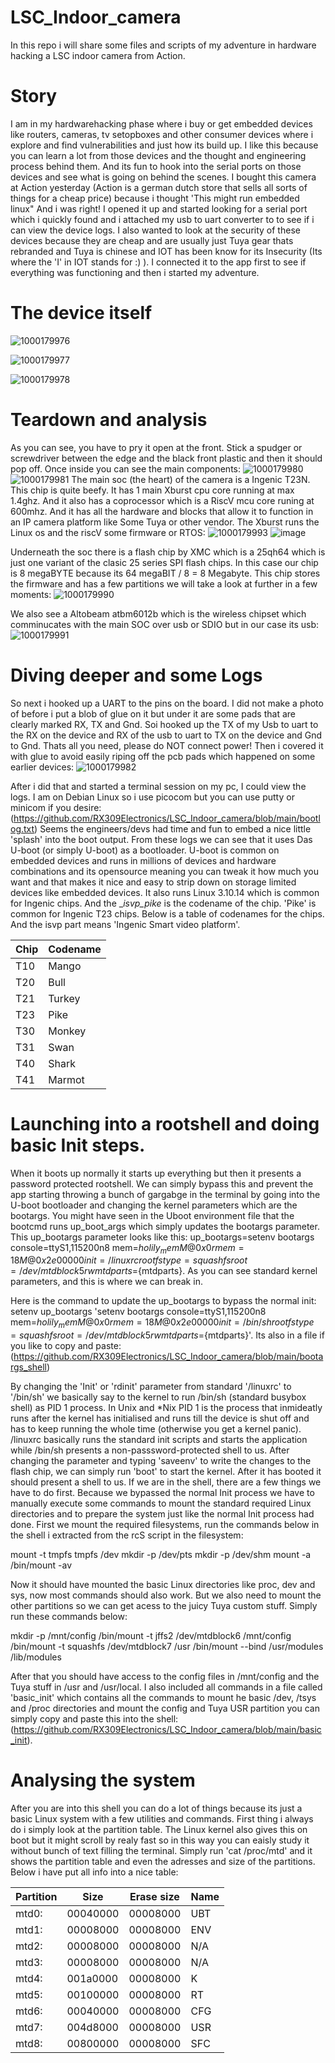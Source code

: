 # LSC_Indoor_camera
In this repo i will share some files and scripts of my adventure in hardware hacking a LSC indoor camera from Action. 

# Story
I am in my hardwarehacking phase where i buy or get embedded devices like routers, cameras, tv setopboxes and other consumer devices where i explore and find vulnerabilities and just how its build up. I like this because you can learn a lot from those devices and the thought and engineering process behind them. And its fun to hook into the serial ports on those devices and see what is going on behind the scenes. 
I bought this camera at Action yesterday (Action is a german dutch store that sells all sorts of things for a cheap price) because i thought 'This might run embedded linux" And i was right! I opened it up and started looking for a serial port which i quickly found and i attached my usb to uart converter to to see if i can view the device logs. I also wanted to look at the security of these devices because they are cheap and are usually just Tuya gear thats rebranded and Tuya is chinese and IOT has been know for its Insecurity (Its where the 'I' in IOT stands for :) ). I connected it to the app first to see if everything was functioning and then i started my adventure. 

# The device itself
![1000179976](https://github.com/user-attachments/assets/aaf8a048-2327-4080-abb7-1935c3606eec)

![1000179977](https://github.com/user-attachments/assets/20d43b8e-94a3-405b-ae03-0f865bdbbb2e)

![1000179978](https://github.com/user-attachments/assets/bbf84f3f-00db-4c68-a106-54fb96eff541)



# Teardown and analysis
As you can see, you have to pry it open at the front. Stick a spudger or screwdriver between the edge and the black front plastic and then it should pop off. 
Once inside you can see the main components: 
![1000179980](https://github.com/user-attachments/assets/a68bf4c5-1f08-46c2-8c72-576620a57792)
![1000179981](https://github.com/user-attachments/assets/915324e0-cba0-4730-9553-00cbbb5134b7)
The main soc (the heart) of the camera is a Ingenic T23N. This chip is quite beefy. It has 1 main Xburst cpu core running at max 1.4ghz. And it also has a coprocessor which is a RiscV mcu core runing at 600mhz. And it has all the hardware and blocks that allow it to function in an IP camera platform like Some Tuya or other vendor. The Xburst runs the Linux os and the riscV some firmware or RTOS:
![1000179993](https://github.com/user-attachments/assets/e4816159-0678-4f54-a028-266b6b6fc4ee)
![image](https://github.com/user-attachments/assets/84f89b41-a1fb-4083-8087-2f9241c109d2)

Underneath the soc there is a flash chip by XMC which is a 25qh64 which is just one variant of the clasic 25 series SPI flash chips. In this case our chip is 8 megaBYTE because its 64 megaBIT / 8 = 8 Megabyte. This chip stores the firmware and has a few partitions we will take a look at further in a few moments:
![1000179990](https://github.com/user-attachments/assets/e27e9cd8-fb02-4e1c-9f5c-86e46139ebb5)

We also see a Altobeam atbm6012b which is the wireless chipset which comminucates with the main SOC over usb or SDIO but in our case its usb:
![1000179991](https://github.com/user-attachments/assets/04adf08b-9977-4947-ac6e-d859a54ab180)

# Diving deeper and some Logs
So next i hooked up a UART to the pins on the board. I did not make a photo of before i put a blob of glue on it but under it are some pads that are clearly marked RX, TX and Gnd. Soi hooked up the TX of my Usb to uart to the RX on the device and RX of the usb to uart to TX on the device and Gnd to Gnd. Thats all you need, please do NOT connect power! Then i covered it with glue to avoid easily riping off the pcb pads which happened on some earlier devices:
![1000179982](https://github.com/user-attachments/assets/c848228a-e0ce-4e1e-9b4d-f88980ef4c74)

After i did that and started a terminal session on my pc, I could view the logs. I am on Debian Linux so i use picocom but you can use putty or minicom if you desire: 
(https://github.com/RX309Electronics/LSC_Indoor_camera/blob/main/bootlog.txt)
Seems the engineers/devs had time and fun to embed a nice little 'splash' into the boot output. From these logs we can see that it uses Das U-boot (or simply U-boot) as a bootloader. U-boot is common on embedded devices and runs in millions of devices and hardware combinations and its opensource meaning you can tweak it how much you want and that makes it nice and easy to strip down on storage limited devices like embedded devices. It also runs Linux 3.10.14 which is common for Ingenic chips. And the __isvp_pike_ is the codename of the chip. 'Pike' is common for Ingenic T23 chips. Below is a table of codenames for the chips. And the isvp part means 'Ingenic Smart video platform'. 

| Chip  |Codename |
| ----- | --------|
| T10   | Mango  |  
| T20   | Bull   |
| T21   | Turkey |
| T23   | Pike   |
| T30   | Monkey |
| T31   | Swan   |
| T40   | Shark  |
| T41   | Marmot |

# Launching into a rootshell and doing basic Init steps. 
When it boots up normally it starts up everything but then it presents a password protected rootshell. We can simply bypass this and prevent the app starting throwing a bunch of gargabge in the terminal by going into the U-boot bootloader and changing the kernel parameters which are the bootargs. You might have seen in the Uboot environment file that the bootcmd runs up_boot_args which simply updates the bootargs parameter. This up_bootargs parameter looks like this: up_bootargs=setenv bootargs console=ttyS1,115200n8 mem=${holily_mem}M@0x0 rmem=18M@0x2e00000 init=/linuxrc rootfstype=squashfs root=/dev/mtdblock5 rw mtdparts=${mtdparts}. As you can see standard kernel parameters, and this is where we can break in. 

Here is the command to update the up_bootargs to bypass the normal init: setenv up_bootargs 'setenv bootargs console=ttyS1,115200n8 mem=${holily_mem}M@0x0 rmem=18M@0x2e00000 init=/bin/sh rootfstype=squashfs root=/dev/mtdblock5 rw mtdparts=${mtdparts}'. Its also in a file if you like to copy and paste: (https://github.com/RX309Electronics/LSC_Indoor_camera/blob/main/bootargs_shell)

By changing the 'Init' or 'rdinit' parameter from standard '/linuxrc' to '/bin/sh' we basically say to the kernel to run /bin/sh (standard busybox shell) as PID 1 process. In Unix and *Nix PID 1 is the process that inmideatly runs after the kernel has initialised and runs till the device is shut off and has to keep running the whole time (otherwise you get a kernel panic). /linuxrc basically runs the standard init scripts and starts the application while /bin/sh presents a non-passsword-protected shell to us. After changing the parameter and typing 'saveenv' to write the changes to the flash chip, we can simply run 'boot' to start the kernel. After it has booted it should present a shell to us. If we are in the shell, there are a few things we have to do first. Because we bypassed the normal Init process we have to manually execute some commands to mount the standard required Linux directories and to prepare the system just like the normal Init process had done. First we mount the required filesystems, run the commands below in the shell i extracted from the rcS script in the filesystem:

mount -t tmpfs tmpfs /dev
mkdir -p /dev/pts
mkdir -p /dev/shm
mount -a
/bin/mount -av

Now it should have mounted the basic Linux directories like proc, dev and sys, now most commands should also work. But we also need to mount the other partitions so we can get acess to the juicy Tuya custom stuff. 
Simply run these commands below: 

mkdir -p /mnt/config
/bin/mount -t jffs2 /dev/mtdblock6 /mnt/config
/bin/mount -t squashfs /dev/mtdblock7 /usr
/bin/mount --bind /usr/modules /lib/modules

After that you should have access to the config files in /mnt/config and the Tuya stuff in /usr and /usr/local. I also included all commands in a file called 'basic_init' which contains all the commands to mount he basic /dev, /tsys and /proc directories and mount the config and Tuya USR partition you can simply copy and paste this into the shell: (https://github.com/RX309Electronics/LSC_Indoor_camera/blob/main/basic_init).

# Analysing the system
After you are into this shell you can do a lot of things because its just a basic Linux system with a few utilities and commands. 
First thing i always do i simply look at the partition table. The Linux kernel also gives this on boot but it might scroll by realy fast so in this way you can eaisly study it without bunch of text filling the terminal. Simply run 'cat /proc/mtd' and it shows the partition table and even the adresses and size of the partitions. Below i have put all info into a nice table:

| Partition | Size     | Erase size | Name |
------------|----------|----------- |------|
| mtd0:     | 00040000 |   00008000 | UBT  |
| mtd1:     | 00008000 |   00008000 | ENV  |
| mtd2:     | 00008000 |   00008000 | N/A  |
| mtd3:     | 00008000 |   00008000 | N/A  |
| mtd4:     | 001a0000 |   00008000 | K    |
| mtd5:     | 00100000 |   00008000 | RT   |
| mtd6:     | 00040000 |   00008000 | CFG  |
| mtd7:     | 004d8000 |   00008000 | USR  |
| mtd8:     | 00800000 |   00008000 | SFC  |


